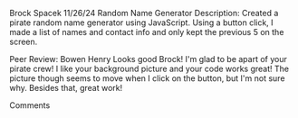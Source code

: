 Brock Spacek
11/26/24
Random Name Generator
Description: Created a pirate random name generator using JavaScript. Using a button click, I made a list of names and contact info and only kept the previous 5 on the screen.

Peer Review: Bowen Henry
Looks good Brock! I'm glad to be apart of your pirate crew! I like your background picture and your code works great! The picture though seems to move when I click on the button, but I'm not sure why. Besides that, great work!

Comments
